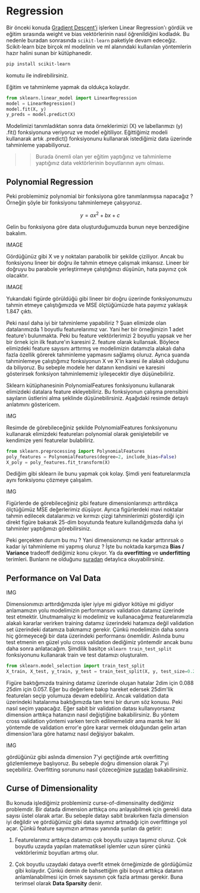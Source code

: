 # Regression
Bir önceki konuda [Gradient Descent'i](https://github.com/berkedilekoglu/machine-learning/tree/main/notes/Training_Models/Batch_Stochastic_Mini_Batch_GD#farkl%C4%B1-gradient-descent-y%C3%B6ntemlerinin-kar%C5%9F%C4%B1la%C5%9Ft%C4%B1r%C4%B1lmas%C4%B1) işlerken Linear Regression'ı gördük ve eğitim sırasında weight ve bias vektörlerinin nasıl öğrenildiğini kodladık. Bu nedenle buradan sonrasında ```scikit-learn``` paketiyle devam edeceğiz. Scikit-learn bize birçok ml modelinin ve ml alanındaki kullanılan yöntemlerin hazır halini sunan bir kütüphanedir.
``` bash
pip install scikit-learn
```
komutu ile indirebilirsiniz. 

Eğitim ve tahminleme yapmak da oldukça kolaydır. 
``` python
from sklearn.linear_model import LinearRegression
model = LinearRegression()
model.fit(X, y)
y_preds = model.predict(X)
```
Modelimizi tanımladıktan sonra data örneklerimizi (X) ve labellarımızı (y) .fit() fonksiyonuna veriyoruz ve model eğitiliyor. Eğittiğimiz modeli kullanarak artık .predict() fonksiyonunu kullanarak istediğimiz data üzerinde tahminleme yapabiliyoruz. 

>> Burada önemli olan yer eğitim yaptığınız ve tahminleme yaptığınız data vektörlerinin boyutlarının aynı olması.

## Polynomial Regression ##

Peki problemimiz polynomial bir fonksiyona göre tanımlanmışsa napacağız ? Örneğin şöyle bir fonksiyonu tahminlemeye çalışıyoruz.

$$y = ax^2 + bx + c$$

Gelin bu fonksiyona göre data oluşturduğumuzda bunun neye benzediğine bakalım.

IMAGE

Gördüğünüz gibi X ve y noktaları parabolik bir şekilde çiziliyor. Ancak bu fonksiyonu lineer bir doğru ile tahmin etmeye çalışmak imkansız. Lineer bir doğruyu bu parabole yerleştirmeye çalıştığınızı düşünün, hata payınız çok olacaktır. 

IMAGE

Yukarıdaki figürde görüldüğü gibi lineer bir doğru üzerinde fonksiyonumuzu tahmin etmeye çalıştığımızda ve MSE ölçtüğümüzde hata payımız yaklaşık 1.847 çıktı. 

Peki nasıl daha iyi bir tahminleme yapabiliriz ? Şuan elimizde olan datalarımızda 1 boyutlu featurelarımız var. Yani her bir örneğimizin 1 adet feature'ı bulunmakta. Peki bu feature vektörlerimizi 2 boyutlu yapsak ve her bir örnek için ilk feature'ın karesini 2. feature olarak kullansak. Böylece elimizdeki feature sayısını arttırmış ve modelimizin datamızla alakalı daha fazla özellik görerek tahminleme yapmasını sağlamış oluruz. Ayrıca şuanda tahminlemeye çalıştığımız fonksiyonun X ve X'in karesi ile alakalı olduğunu da biliyoruz. Bu sebeple modele her datanın kendisini ve karesini gösterirsek fonksiyon tahminlememiz iyileşecektir diye düşünebiliriz.

Sklearn kütüphanesinin PolynomialFeatures fonksiyonunu kullanarak elimizdeki datalara feature ekleyebiliriz. Bu fonksiyonun çalışma prensibini sayıların üstlerini alma şeklinde düşünebilirsiniz. Aşağıdaki resimde detaylı anlatımını göstericem.

IMG

Resimde de görebileceğiniz şekilde PolynomialFeatures fonksiyonunu kullanarak elimizdeki featureları polynomial olarak genişletebilir ve kendimize yeni featurelar bulabiliriz. 

``` python
from sklearn.preprocessing import PolynomialFeatures
poly_features = PolynomialFeatures(degree=2, include_bias=False)
X_poly = poly_features.fit_transform(X)
```

Dediğim gibi sklearn ile bunu yapmak çok kolay. Şimdi yeni featurelarımızla aynı fonksiyonu çözmeye çalışalım. 

IMG 

Figürlerde de görebileceğiniz gibi feature dimensionlarımızı arttırdıkça ölçtüğümüz MSE değerlerimiz düşüyor. Ayrıca figürlerdeki mavi noktalar tahmin edilecek datalarımızı ve kırmızı çizgi tahminlerimizi gösterdiği için direkt figüre bakarak 25-dim boyutunda feature kullandığımızda daha iyi tahminler yaptığımızı görebilirsiniz.

Peki gerçekten durum bu mu ? Yani dimensionımızı ne kadar arttırırsak o kadar iyi tahminleme mi yapmış oluruz ? İşte bu noktada karşımıza __Bias / Variance__ tradeoff dediğimiz konu çıkıyor. Ya da __overfitting__ ve __underfitting__ terimleri. Bunların ne olduğunu [şuradan](https://github.com/berkedilekoglu/machine-learning/blob/main/notes/Training_Models/Bias_Variance_Overfitting_Underfitting/Readme.md#bias-variance-tradeoff) detaylıca okuyabilirsiniz.

## Performance on Val Data ##

IMG 

Dimensionımızı arttırdığımızda işler iyiye mi gidiyor kötüye mi gidiyor anlamamızın yolu modelimizin performansını validation datamız üzerinde test etmektir. Unutmamalıyız ki modelimiz ve kullanacağımız featurelarımızla alakalı kararlar verirken training datamız üzerindeki hatamıza değil validation set üzerindeki datamıza bakmamız gerekir. Çünkü modelimizin daha sonra hiç görmeyeceği bir data üzerindeki performansı önemlidir. Aslında bunu test etmenin en güzel yolu cross validation dediğimiz yöntemdir ancak bunu daha sonra anlatacağım. Şimdilik basitçe ```sklearn train_test_split``` fonksiyonunu kullanarak train ve test datamızı oluşturalım.

``` python
from sklearn.model_selection import train_test_split
X_train, X_test, y_train, y_test = train_test_split(X, y, test_size=0.2, random_state=33)
```

Figüre baktığımızda training datamız üzerinde oluşan hatalar 2dim için 0.088 25dim için 0.057. Eğer bu değerlere bakıp hareket edersek 25dim'lik featureları seçip yolumuza devam edebiliriz. Ancak validation data üzerindeki hatalarıma baktığımızda tam tersi bir durum söz konusu. Peki nasıl seçim yapacağız. Eğer sabit bir validation datası kullanıyorsanız dimension arttıkça hatanızın nasıl değiştiğine bakabilirsiniz. Bu yöntem cross validation yöntemi varken tercih edilmemelidir ama mantık her iki yöntemde de validation error'e göre karar vermek olduğundan gelin artan dimension'lara göre hatamız nasıl değişiyor bakalım.

IMG 

gördüğünüz gibi aslında dimension 7'yi geçtiğinde artık overfitting gözlemlemeye başlıyoruz. Bu sebeple doğru dimension olarak 7'yi seçebiliriz. Overfitting sorununu nasıl çözeceğinize [şuradan](https://github.com/berkedilekoglu/machine-learning/blob/main/notes/Training_Models/Bias_Variance_Overfitting_Underfitting/Readme.md#overfitting-underfitting) bakabilirsiniz. 

## Curse of Dimensionality ##

Bu konuda işlediğimiz problemimiz curse-of-dimensinality dediğimiz problemdir. Bir datada dimension arttıkça onu anlayabilmek için gerekli data sayısı üstel olarak artar. Bu sebeple datayı sabit bırakırken fazla dimension iyi değildir ve gördüğümüz gibi data sayımız artmadığı için overfittinge yol açar. Çünkü feature sayımızın artması yanında şunları da getirir:

1) Featurelarımız arttıkça datamızı çok boyutlu uzaya taşımız oluruz. Çok boyutlu uzayda yapılan matematiksel işlemler uzun sürer çünkü vektörlerimiz boyutları artmış olur.

2) Çok boyutlu uzaydaki dataya overfit etmek örneğimizde de gördüğümüz gibi kolaydır. Çünkü demin de bahsettiğim gibi boyut arttıkça datanın anlamlanabilmesi için örnek sayısının çok fazla artması gerekir. Buna terimsel olarak __Data Sparsity__ denir.